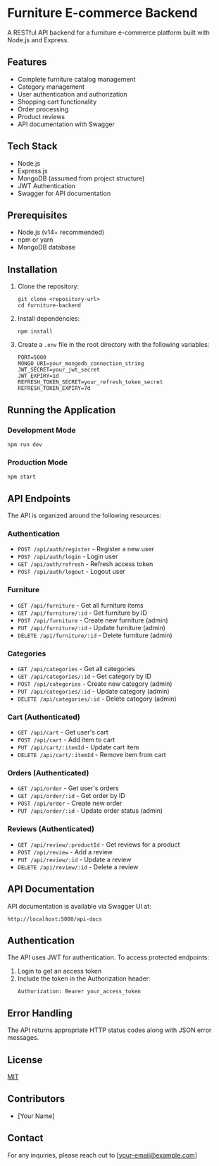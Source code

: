 # Furniture E-commerce Backend

A RESTful API backend for a furniture e-commerce platform built with Node.js and Express.

## Features

- Complete furniture catalog management
- Category management
- User authentication and authorization
- Shopping cart functionality
- Order processing
- Product reviews
- API documentation with Swagger

## Tech Stack

- Node.js
- Express.js
- MongoDB (assumed from project structure)
- JWT Authentication
- Swagger for API documentation

## Prerequisites

- Node.js (v14+ recommended)
- npm or yarn
- MongoDB database

## Installation

1. Clone the repository:

   ```
   git clone <repository-url>
   cd furniture-backend
   ```

2. Install dependencies:

   ```
   npm install
   ```

3. Create a `.env` file in the root directory with the following variables:
   ```
   PORT=5000
   MONGO_URI=your_mongodb_connection_string
   JWT_SECRET=your_jwt_secret
   JWT_EXPIRY=1d
   REFRESH_TOKEN_SECRET=your_refresh_token_secret
   REFRESH_TOKEN_EXPIRY=7d
   ```

## Running the Application

### Development Mode

```
npm run dev
```

### Production Mode

```
npm start
```

## API Endpoints

The API is organized around the following resources:

### Authentication

- `POST /api/auth/register` - Register a new user
- `POST /api/auth/login` - Login user
- `GET /api/auth/refresh` - Refresh access token
- `POST /api/auth/logout` - Logout user

### Furniture

- `GET /api/furniture` - Get all furniture items
- `GET /api/furniture/:id` - Get furniture by ID
- `POST /api/furniture` - Create new furniture (admin)
- `PUT /api/furniture/:id` - Update furniture (admin)
- `DELETE /api/furniture/:id` - Delete furniture (admin)

### Categories

- `GET /api/categories` - Get all categories
- `GET /api/categories/:id` - Get category by ID
- `POST /api/categories` - Create new category (admin)
- `PUT /api/categories/:id` - Update category (admin)
- `DELETE /api/categories/:id` - Delete category (admin)

### Cart (Authenticated)

- `GET /api/cart` - Get user's cart
- `POST /api/cart` - Add item to cart
- `PUT /api/cart/:itemId` - Update cart item
- `DELETE /api/cart/:itemId` - Remove item from cart

### Orders (Authenticated)

- `GET /api/order` - Get user's orders
- `GET /api/order/:id` - Get order by ID
- `POST /api/order` - Create new order
- `PUT /api/order/:id` - Update order status (admin)

### Reviews (Authenticated)

- `GET /api/review/:productId` - Get reviews for a product
- `POST /api/review` - Add a review
- `PUT /api/review/:id` - Update a review
- `DELETE /api/review/:id` - Delete a review

## API Documentation

API documentation is available via Swagger UI at:

```
http://localhost:5000/api-docs
```

## Authentication

The API uses JWT for authentication. To access protected endpoints:

1. Login to get an access token
2. Include the token in the Authorization header:
   ```
   Authorization: Bearer your_access_token
   ```

## Error Handling

The API returns appropriate HTTP status codes along with JSON error messages.

## License

[MIT](LICENSE)

## Contributors

- [Your Name]

## Contact

For any inquiries, please reach out to [your-email@example.com]
